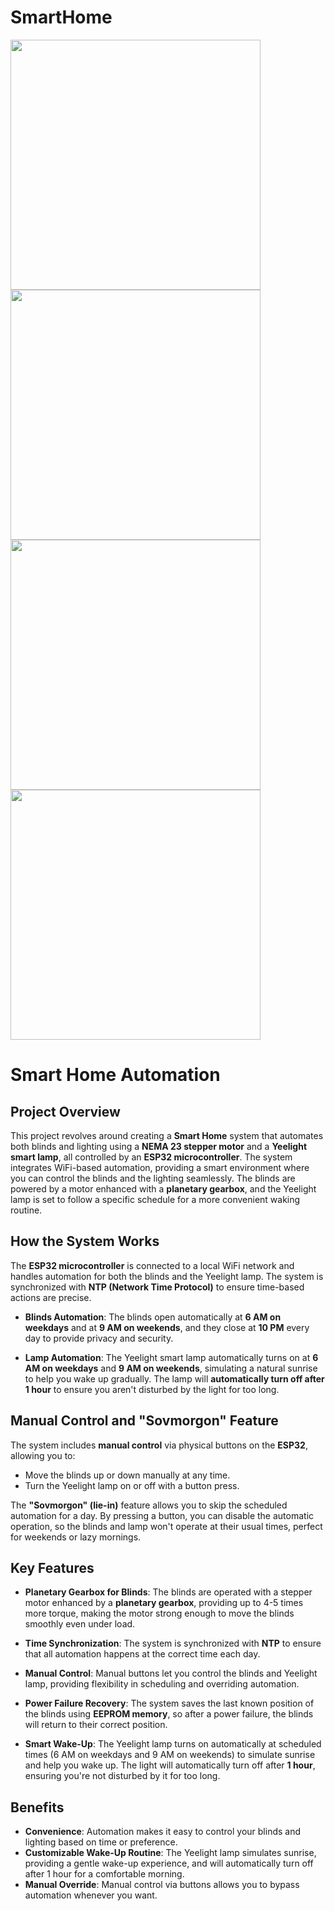 # SmartHome
<img src="https://github.com/user-attachments/assets/2e47d334-a87e-4aaa-b03e-e7bd6665ba10" width="400" height="400">
<img src="https://github.com/user-attachments/assets/865ded09-db8c-4d5d-b11c-25256a82f9b3" width="400" height="400">
<img src="https://github.com/user-attachments/assets/adb93e70-38a5-4d0a-8472-489fb85679d5" width="400" height="400">
<img src="https://github.com/user-attachments/assets/a2984522-11ed-4d66-81f8-9d0860f8cc4d" width="400" height="400">


# Smart Home Automation

## Project Overview
This project revolves around creating a **Smart Home** system that automates both blinds and lighting using a **NEMA 23 stepper motor** and a **Yeelight smart lamp**, all controlled by an **ESP32 microcontroller**. The system integrates WiFi-based automation, providing a smart environment where you can control the blinds and the lighting seamlessly. The blinds are powered by a motor enhanced with a **planetary gearbox**, and the Yeelight lamp is set to follow a specific schedule for a more convenient waking routine.

## How the System Works
The **ESP32 microcontroller** is connected to a local WiFi network and handles automation for both the blinds and the Yeelight lamp. The system is synchronized with **NTP (Network Time Protocol)** to ensure time-based actions are precise.

- **Blinds Automation**: The blinds open automatically at **6 AM on weekdays** and at **9 AM on weekends**, and they close at **10 PM** every day to provide privacy and security.
  
- **Lamp Automation**: The Yeelight smart lamp automatically turns on at **6 AM on weekdays** and **9 AM on weekends**, simulating a natural sunrise to help you wake up gradually. The lamp will **automatically turn off after 1 hour** to ensure you aren't disturbed by the light for too long.

## Manual Control and "Sovmorgon" Feature
The system includes **manual control** via physical buttons on the **ESP32**, allowing you to:

- Move the blinds up or down manually at any time.
- Turn the Yeelight lamp on or off with a button press.

The **"Sovmorgon" (lie-in)** feature allows you to skip the scheduled automation for a day. By pressing a button, you can disable the automatic operation, so the blinds and lamp won't operate at their usual times, perfect for weekends or lazy mornings.

## Key Features
- **Planetary Gearbox for Blinds**: The blinds are operated with a stepper motor enhanced by a **planetary gearbox**, providing up to 4-5 times more torque, making the motor strong enough to move the blinds smoothly even under load.
  
- **Time Synchronization**: The system is synchronized with **NTP** to ensure that all automation happens at the correct time each day.
  
- **Manual Control**: Manual buttons let you control the blinds and Yeelight lamp, providing flexibility in scheduling and overriding automation.

- **Power Failure Recovery**: The system saves the last known position of the blinds using **EEPROM memory**, so after a power failure, the blinds will return to their correct position.

- **Smart Wake-Up**: The Yeelight lamp turns on automatically at scheduled times (6 AM on weekdays and 9 AM on weekends) to simulate sunrise and help you wake up. The light will automatically turn off after **1 hour**, ensuring you're not disturbed by it for too long.

## Benefits
- **Convenience**: Automation makes it easy to control your blinds and lighting based on time or preference.
- **Customizable Wake-Up Routine**: The Yeelight lamp simulates sunrise, providing a gentle wake-up experience, and will automatically turn off after 1 hour for a comfortable morning.
- **Manual Override**: Manual control via buttons allows you to bypass automation whenever you want.
